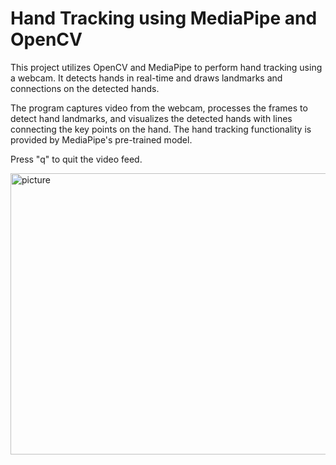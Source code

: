<h1>Hand Tracking using MediaPipe and OpenCV</h1>

<p>This project utilizes OpenCV and MediaPipe to perform hand tracking using a webcam. It detects hands in real-time and draws landmarks and connections on the detected hands.</p>

<p>The program captures video from the webcam, processes the frames to detect hand landmarks, and visualizes the detected hands with lines connecting the key points on the hand. The hand tracking functionality is provided by MediaPipe's pre-trained model.</p>

<p>Press "q" to quit the video feed.</p>
<img src="https://github.com/user-attachments/assets/d828a085-c2cb-47ee-a728-6bfb4b52c525" alt="picture" width="600px" height="450px">
